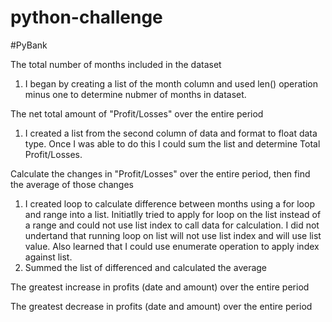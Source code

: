 # python-challenge

#PyBank

The total number of months included in the dataset
1) I began by creating a list of the month column and used len() operation minus one to determine nubmer of months in dataset.


The net total amount of "Profit/Losses" over the entire period
1) I created a list from the second column of data and format to float data type.  Once I was able to do this I could sum the list and determine Total Profit/Losses.


Calculate the changes in "Profit/Losses" over the entire period, then find the average of those changes
1) I created loop to calculate difference between months using a for loop and range into a list.  Initiatlly tried to apply for loop on the list instead of a range and could not use list index to call data for calculation.  I did not undertand that running loop on list will not use list index and will use list value.  Also learned that I could use enumerate operation to apply index against list.
2) Summed the list of differenced and calculated the average


The greatest increase in profits (date and amount) over the entire period


The greatest decrease in profits (date and amount) over the entire period

